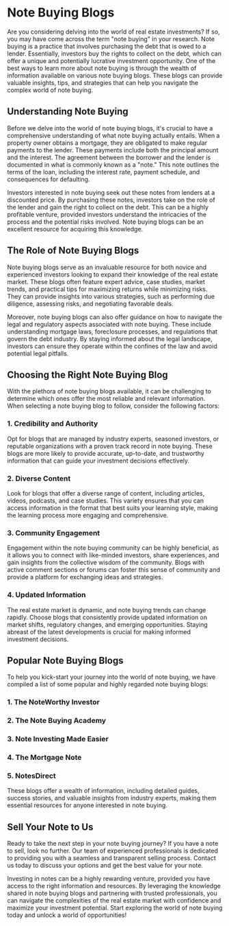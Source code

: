 # Note Buying Blogs

Are you considering delving into the world of real estate investments? If so, you may have come across the term "note buying" in your research. Note buying is a practice that involves purchasing the debt that is owed to a lender. Essentially, investors buy the rights to collect on the debt, which can offer a unique and potentially lucrative investment opportunity. One of the best ways to learn more about note buying is through the wealth of information available on various note buying blogs. These blogs can provide valuable insights, tips, and strategies that can help you navigate the complex world of note buying.

## Understanding Note Buying

Before we delve into the world of note buying blogs, it's crucial to have a comprehensive understanding of what note buying actually entails. When a property owner obtains a mortgage, they are obligated to make regular payments to the lender. These payments include both the principal amount and the interest. The agreement between the borrower and the lender is documented in what is commonly known as a "note." This note outlines the terms of the loan, including the interest rate, payment schedule, and consequences for defaulting.

Investors interested in note buying seek out these notes from lenders at a discounted price. By purchasing these notes, investors take on the role of the lender and gain the right to collect on the debt. This can be a highly profitable venture, provided investors understand the intricacies of the process and the potential risks involved. Note buying blogs can be an excellent resource for acquiring this knowledge.

## The Role of Note Buying Blogs

Note buying blogs serve as an invaluable resource for both novice and experienced investors looking to expand their knowledge of the real estate market. These blogs often feature expert advice, case studies, market trends, and practical tips for maximizing returns while minimizing risks. They can provide insights into various strategies, such as performing due diligence, assessing risks, and negotiating favorable deals.

Moreover, note buying blogs can also offer guidance on how to navigate the legal and regulatory aspects associated with note buying. These include understanding mortgage laws, foreclosure processes, and regulations that govern the debt industry. By staying informed about the legal landscape, investors can ensure they operate within the confines of the law and avoid potential legal pitfalls.

## Choosing the Right Note Buying Blog

With the plethora of note buying blogs available, it can be challenging to determine which ones offer the most reliable and relevant information. When selecting a note buying blog to follow, consider the following factors:

### 1. Credibility and Authority

Opt for blogs that are managed by industry experts, seasoned investors, or reputable organizations with a proven track record in note buying. These blogs are more likely to provide accurate, up-to-date, and trustworthy information that can guide your investment decisions effectively.

### 2. Diverse Content

Look for blogs that offer a diverse range of content, including articles, videos, podcasts, and case studies. This variety ensures that you can access information in the format that best suits your learning style, making the learning process more engaging and comprehensive.

### 3. Community Engagement

Engagement within the note buying community can be highly beneficial, as it allows you to connect with like-minded investors, share experiences, and gain insights from the collective wisdom of the community. Blogs with active comment sections or forums can foster this sense of community and provide a platform for exchanging ideas and strategies.

### 4. Updated Information

The real estate market is dynamic, and note buying trends can change rapidly. Choose blogs that consistently provide updated information on market shifts, regulatory changes, and emerging opportunities. Staying abreast of the latest developments is crucial for making informed investment decisions.

## Popular Note Buying Blogs

To help you kick-start your journey into the world of note buying, we have compiled a list of some popular and highly regarded note buying blogs:

### 1. The NoteWorthy Investor

### 2. The Note Buying Academy

### 3. Note Investing Made Easier

### 4. The Mortgage Note

### 5. NotesDirect

These blogs offer a wealth of information, including detailed guides, success stories, and valuable insights from industry experts, making them essential resources for anyone interested in note buying.

## Sell Your Note to Us

Ready to take the next step in your note buying journey? If you have a note to sell, look no further. Our team of experienced professionals is dedicated to providing you with a seamless and transparent selling process. Contact us today to discuss your options and get the best value for your note.

Investing in notes can be a highly rewarding venture, provided you have access to the right information and resources. By leveraging the knowledge shared in note buying blogs and partnering with trusted professionals, you can navigate the complexities of the real estate market with confidence and maximize your investment potential. Start exploring the world of note buying today and unlock a world of opportunities!